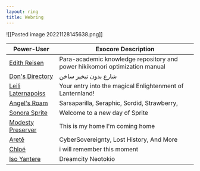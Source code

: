 ```yaml
---
layout: ring
title: Webring
---
```

![[Pasted image 20221128145638.png]]


| Power-User                                           | Exocore Description                                                         |
| ---------------------------------------------------- | --------------------------------------------------------------------------- |
| [Edith Reisen](http://reisen.netlify.app/)           | Para-academic knowledge repository and power hikikomori optimization manual 
| [Don's Directory](http://dons.directory/)            | شارع بدون تبخير ساخن                                                        
| [Leili Laternapoiss](https://leili.netlify.app/)     | Your entry into the magical Enlightenment of Lanternland!                   
| [Angel's Roam](https://eplenas.neocities.org/)       | Sarsaparilla, Seraphic, Sordid, Strawberry,                                 
| [Sonora Sprite](https://spritecore.netlify.app/)     | Welcome to a new day of Sprite                                              |
| [Modesty Preserver](https:s//disengagea.toikos.net/) | This is my home I'm coming home                                             |
| [Aretê](https://primecult.one)                       | CyberSovereignty, Lost History, And More                                    |
| [Chloé](https://waifmaterial.com/)                   | i will remember this moment                                                 |
| [Iso Yantere](https://neotokio.net/)                 | Dreamcity Neotokio                                                                           |     |     |